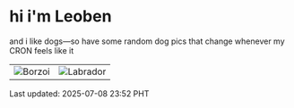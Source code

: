 # hi i'm Leoben

and i like dogs—so have some random dog pics that change whenever my CRON feels like it

|  |  |
|--------|----------|
| ![Borzoi](https://random-dog-vercel.vercel.app/api/random-borzoi?v=1751989924) | ![Labrador](https://random-dog-vercel.vercel.app/api/random-labrador?v=1751989924) |

Last updated: 2025-07-08 23:52 PHT
